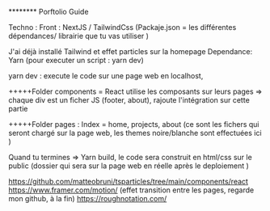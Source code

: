 
******** Porftolio Guide 

Techno : 
Front : NextJS / TailwindCss (Packaje.json = les différentes dépendances/ librairie que tu vas utiliser )

J'ai déjà installé Tailwind et effet particles sur la homepage
Dependance: Yarn 
(pour executer un script : yarn dev)

yarn dev : execute le code sur une page web en localhost, 


+++++Folder components = React utilise les composants sur leurs pages => chaque div est un ficher JS (footer, about), rajoute l'intégration sur cette partie

+++++Folder pages : Index = home, projects, about (ce sont les fichers qui seront chargé sur la page web, les themes noire/blanche sont effectuées ici )

Quand tu termines => Yarn build, le code sera construit en html/css sur le public (dossier qui sera sur la page web en réelle après le deploiement )



https://github.com/matteobruni/tsparticles/tree/main/components/react
https://www.framer.com/motion/ (effet transition entre les pages, regarde mon github, à la fin)
https://roughnotation.com/